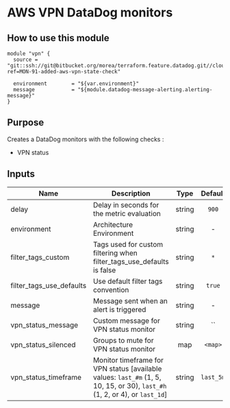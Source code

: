 AWS VPN DataDog monitors
===============================

How to use this module
----------------------

```
module "vpn" {
  source = "git::ssh://git@bitbucket.org/morea/terraform.feature.datadog.git//cloud/aws/vpn?ref=MON-91-added-aws-vpn-state-check"
  
  environment        = "${var.environment}"
  message            = "${module.datadog-message-alerting.alerting-message}"
}
```

Purpose
-------
Creates a DataDog monitors with the following checks :

* VPN status

Inputs
-------

| Name | Description | Type | Default | Required |
|------|-------------|:----:|:-----:|:-----:|
| delay | Delay in seconds for the metric evaluation | string | `900` | no |
| environment | Architecture Environment | string | - | yes |
| filter_tags_custom | Tags used for custom filtering when filter_tags_use_defaults is false | string | `*` | no |
| filter_tags_use_defaults | Use default filter tags convention | string | `true` | no |
| message | Message sent when an alert is triggered | string | - | yes |
| vpn_status_message | Custom message for VPN status monitor | string | `` | no |
| vpn_status_silenced | Groups to mute for VPN status monitor | map | `<map>` | no |
| vpn_status_timeframe | Monitor timeframe for VPN status [available values: `last_#m` (1, 5, 10, 15, or 30), `last_#h` (1, 2, or 4), or `last_1d`] | string | `last_5m` | no |
